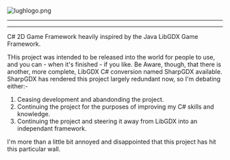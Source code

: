﻿![lughlogo.png](Assets/lughlogo.png)
- - - - - - - - - - - - - - - - - - - - - - - - - - - - - - - - - - - - - - - - - - - - -

- - - - - - - - - - - - - - - - - - - - - - - - - - - - - - - - - - - - - - - - - - - - -

C# 2D Game Framework heavily inspired by the Java LibGDX Game Framework.

THis project was intended to be released into the world for people to use, and you can - when it's finished - if you like. 
Be Aware, though, that there is another, more complete, LibGDX C# conversion named
SharpGDX available.
SharpGDX has rendered this project largely redundant now, so I'm debating either:-

1. Ceasing development and abandonding the project.
2. Continuing the project for the purposes of improving my C# skills and knowledge.
3. Continuing the project and steering it away from LibGDX into an independant framework.

I'm more than a little bit annoyed and disappointed that this project has hit this particular wall.
